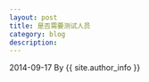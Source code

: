 ```yaml
---
layout: post
title: 是否需要测试人员
category: blog
description: 
---
```

2014-09-17 By {{ site.author_info }}



[Angelia]:    http://angeliaw.github.com  "Angelia"
